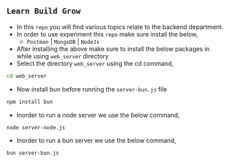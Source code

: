 ## `Learn Build Grow`
- In this `repo` you will find various topics relate to the backend department.
- In order to use experiment this `repo` make sure install the below,
  - `Postman` | `MongoDB` | `NodeJs`
- After installing the above make sure to install the below packages in while using `web_server` directory
- Select the directory `web_server` using the cd command,
```bash
cd web_server
```
- Now install bun before running the `server-bun.js` file
```bash
npm install bun
```
- Inorder to run a node server we use the below command,
```bash
node server-node.js
```
- Inorder to run a bun server we use the below command,
```bash
bun server-bun.js
```
